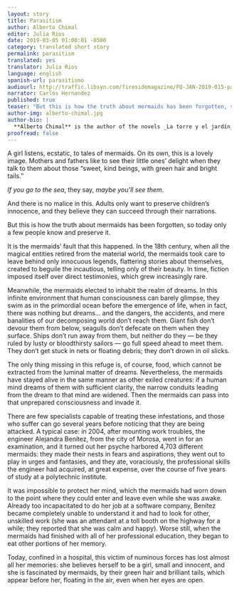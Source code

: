 ```yaml
---
layout: story
title: Parasitism
author: Alberto Chimal
editor: Julia Rios
date: 2019-03-05 01:00:01 -0500
category: translated short story
permalink: parasitism
translated: yes
translator: Julia Rios
language: english
spanish-url: parasitismo
audiourl: http://traffic.libsyn.com/firesidemagazine/FQ-JAN-2019-015-parasitism-by-alberto-chimal_-_1719_3.24_PM.mp3
narrator: Carlos Hernandez
published: true
teaser: "But this is how the truth about mermaids has been forgotten, so today only a few people know and preserve it."
author-img: alberto-chimal.jpg
author-bio: |
  **Alberto Chimal** is the author of the novels _La torre y el jardín_, which was shortlisted for the Rómulo Gallegos International Novel Prize in 2013, _Los esclavos_ and _Cartas para Lluvia_, as well as fifteen short-story collections, including micro- and Twitter-fiction, and two essay collections. He has won a number of literary prizes in Mexico, such as the San Luis Potosí National Short Story Prize and the Colima National Award for Fiction, and his work has appeared in English in _The Kenyon Review_, _FLURB_, _Nagari_, _Asymptote_, _Latin American Literature Today_, and _World Literature Today_. Some of his short fiction has been anthologized in _Best Short Fiction_, _Flash Fiction International_, _Three Messages and a Warning_, and _A Larger Reality_. He teaches literature and creative writing, blogs at [www.lashistorias.com.mx](http://www.lashistorias.com.mx), tweets at [@albertochimal](https://www.twitter.com/albertochimal), and has a literary YouTube channel with his wife, writer Raquel Castro, at [youtube.com/AlbertoyRaquelMX](http://www.youtube.com/AlbertoyRaquelMX). They both live in Mexico City.
proofread: false
---
```


A girl listens, ecstatic, to tales of mermaids. On its own, this is a lovely image. Mothers and fathers like to see their little ones’ delight when they talk to them about those “sweet, kind beings, with green hair and bright tails.”

_If you go to the sea_, they say, _maybe you'll see them_.

And there is no malice in this. Adults only want to preserve children’s innocence, and they believe they can succeed through their narrations.

But this is how the truth about mermaids has been forgotten, so today only a few people know and preserve it.

It is the mermaids’ fault that this happened. In the 18th century, when all the magical entities retired from the material world, the mermaids took care to leave behind only innocuous legends, flattering stories about themselves, created to beguile the incautious, telling only of their beauty. In time, fiction imposed itself over direct testimonies, which grew increasingly rare.

Meanwhile, the mermaids elected to inhabit the realm of dreams. In this infinite environment that human consciousness can barely glimpse, they swim as in the primordial ocean before the emergence of life, when in fact, there was nothing but dreams… and the dangers, the accidents, and mere banalities of our decomposing world don’t reach them. Giant fish don’t devour them from below, seagulls don’t defecate on them when they surface. Ships don’t run away from them, but neither do they — be they ruled by lusty or bloodthirsty sailors — go full speed ahead to meet them. They don’t get stuck in nets or floating debris; they don’t drown in oil slicks.

The only thing missing in this refuge is, of course, food, which cannot be extracted from the luminal matter of dreams. Nevertheless, the mermaids have stayed alive in the same manner as other exiled creatures: if a human mind dreams of them with sufficient clarity, the narrow conduits leading from the dream to that mind are widened. Then the mermaids can pass into that unprepared consciousness and invade it.

There are few specialists capable of treating these infestations, and those who suffer can go several years before noticing that they are being attacked. A typical case: in 2004, after mounting work troubles, the engineer Alejandra Benítez, from the city of Morosa, went in for an examination, and it turned out her psyche harbored 4,703 different mermaids: they made their nests in fears and aspirations, they went out to play in urges and fantasies, and they ate, voraciously, the professional skills the engineer had acquired, at great expense, over the course of five years of study at a polytechnic institute.

It was impossible to protect her mind, which the mermaids had worn down to the point where they could enter and leave even while she was awake. Already too incapacitated to do her job at a software company, Benítez became completely unable to understand it and had to look for other, unskilled work (she was an attendant at a toll booth on the highway for a while; they reported that she was calm and happy). Worse still, when the mermaids had finished with all of her professional education, they began to eat other portions of her memory.

Today, confined in a hospital, this victim of numinous forces has lost almost all her memories: she believes herself to be a girl, small and innocent, and she is fascinated by mermaids, by their green hair and brilliant tails, which appear before her, floating in the air, even when her eyes are open.
